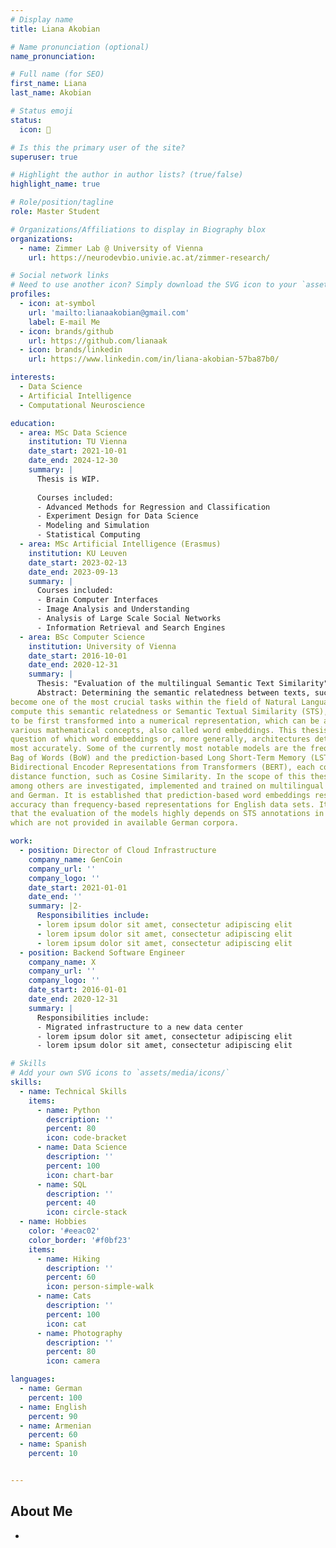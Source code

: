 ```yaml
---
# Display name
title: Liana Akobian

# Name pronunciation (optional)
name_pronunciation: 

# Full name (for SEO)
first_name: Liana
last_name: Akobian

# Status emoji
status:
  icon: 🐢

# Is this the primary user of the site?
superuser: true

# Highlight the author in author lists? (true/false)
highlight_name: true

# Role/position/tagline
role: Master Student

# Organizations/Affiliations to display in Biography blox
organizations:
  - name: Zimmer Lab @ University of Vienna
    url: https://neurodevbio.univie.ac.at/zimmer-research/

# Social network links
# Need to use another icon? Simply download the SVG icon to your `assets/media/icons/` folder.
profiles:
  - icon: at-symbol
    url: 'mailto:lianaakobian@gmail.com'
    label: E-mail Me
  - icon: brands/github
    url: https://github.com/lianaak
  - icon: brands/linkedin
    url: https://www.linkedin.com/in/liana-akobian-57ba87b0/

interests:
  - Data Science
  - Artificial Intelligence
  - Computational Neuroscience

education:
  - area: MSc Data Science
    institution: TU Vienna
    date_start: 2021-10-01
    date_end: 2024-12-30
    summary: |
      Thesis is WIP.
      
      Courses included:
      - Advanced Methods for Regression and Classification
      - Experiment Design for Data Science
      - Modeling and Simulation
      - Statistical Computing
  - area: MSc Artificial Intelligence (Erasmus)
    institution: KU Leuven
    date_start: 2023-02-13
    date_end: 2023-09-13
    summary: |
      Courses included:
      - Brain Computer Interfaces
      - Image Analysis and Understanding
      - Analysis of Large Scale Social Networks
      - Information Retrieval and Search Engines
  - area: BSc Computer Science
    institution: University of Vienna
    date_start: 2016-10-01
    date_end: 2020-12-31
    summary: |
      Thesis: "Evaluation of the multilingual Semantic Text Similarity"
      Abstract: Determining the semantic relatedness between texts, such as phrases and sentences, has
become one of the most crucial tasks within the field of Natural Language Processing. To
compute this semantic relatedness or Semantic Textual Similarity (STS), a given text has
to be first transformed into a numerical representation, which can be achieved through
various mathematical concepts, also called word embeddings. This thesis addresses the
question of which word embeddings or, more generally, architectures determine STS
most accurately. Some of the currently most notable models are the frequency-based
Bag of Words (BoW) and the prediction-based Long Short-Term Memory (LSTM) and
Bidirectional Encoder Representations from Transformers (BERT), each combined with a
distance function, such as Cosine Similarity. In the scope of this thesis these STS models
among others are investigated, implemented and trained on multilingual data, in English
and German. It is established that prediction-based word embeddings result in more
accuracy than frequency-based representations for English data sets. It is also discovered
that the evaluation of the models highly depends on STS annotations in the data set,
which are not provided in available German corpora.

work:
  - position: Director of Cloud Infrastructure
    company_name: GenCoin
    company_url: ''
    company_logo: ''
    date_start: 2021-01-01
    date_end: ''
    summary: |2-
      Responsibilities include:
      - lorem ipsum dolor sit amet, consectetur adipiscing elit
      - lorem ipsum dolor sit amet, consectetur adipiscing elit
      - lorem ipsum dolor sit amet, consectetur adipiscing elit
  - position: Backend Software Engineer
    company_name: X
    company_url: ''
    company_logo: ''
    date_start: 2016-01-01
    date_end: 2020-12-31
    summary: |
      Responsibilities include:
      - Migrated infrastructure to a new data center
      - lorem ipsum dolor sit amet, consectetur adipiscing elit
      - lorem ipsum dolor sit amet, consectetur adipiscing elit

# Skills
# Add your own SVG icons to `assets/media/icons/`
skills:
  - name: Technical Skills
    items:
      - name: Python
        description: ''
        percent: 80
        icon: code-bracket
      - name: Data Science
        description: ''
        percent: 100
        icon: chart-bar
      - name: SQL
        description: ''
        percent: 40
        icon: circle-stack
  - name: Hobbies
    color: '#eeac02'
    color_border: '#f0bf23'
    items:
      - name: Hiking
        description: ''
        percent: 60
        icon: person-simple-walk
      - name: Cats
        description: ''
        percent: 100
        icon: cat
      - name: Photography
        description: ''
        percent: 80
        icon: camera

languages:
  - name: German
    percent: 100
  - name: English
    percent: 90
  - name: Armenian
    percent: 60
  - name: Spanish
    percent: 10


---
```


## About Me

-
